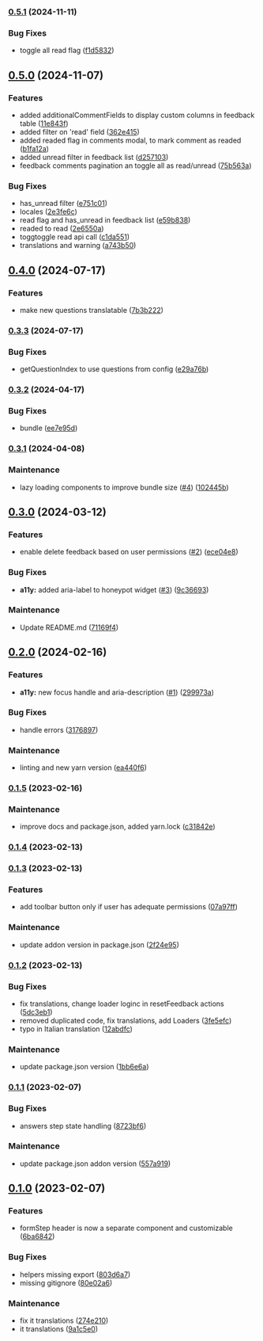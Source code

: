 ### [0.5.1](https://github.com/RedTurtle/volto-feedback/compare/v0.5.0...v0.5.1) (2024-11-11)


### Bug Fixes

* toggle all read flag ([f1d5832](https://github.com/RedTurtle/volto-feedback/commit/f1d58323f42ae1483e3c2e21283db6ddb735edce))

## [0.5.0](https://github.com/RedTurtle/volto-feedback/compare/v0.4.0...v0.5.0) (2024-11-07)


### Features

* added additionalCommentFields to display custom columns in feedback table ([11e843f](https://github.com/RedTurtle/volto-feedback/commit/11e843f6ba23b86feee8171d478b1f397f304dc2))
* added filter on 'read' field ([362e415](https://github.com/RedTurtle/volto-feedback/commit/362e415687cd37d015e5d7133426165459f04fd0))
* added readed flag in comments modal, to mark comment as readed ([b1fa12a](https://github.com/RedTurtle/volto-feedback/commit/b1fa12afb3e9f3881b05ab49bb55eee750de619b))
* added unread filter in feedback list ([d257103](https://github.com/RedTurtle/volto-feedback/commit/d2571037a127a703992f5b3ae60354ffb7dc88f5))
* feedback comments pagination an toggle all as read/unread ([75b563a](https://github.com/RedTurtle/volto-feedback/commit/75b563a058c5003a0f90c24415a7660588906e8c))


### Bug Fixes

* has_unread filter ([e751c01](https://github.com/RedTurtle/volto-feedback/commit/e751c01a70b9ce01367ae04c9b7636d99bd31de8))
* locales ([2e3fe6c](https://github.com/RedTurtle/volto-feedback/commit/2e3fe6cf1dce92aaba1ac6452278e8f02ed4777c))
* read flag and has_unread in feedback list ([e59b838](https://github.com/RedTurtle/volto-feedback/commit/e59b838ed81f38c8d3955848cfdfdabbaa12670c))
* readed to read ([2e6550a](https://github.com/RedTurtle/volto-feedback/commit/2e6550a063e3a9956525b26dc8d3cc0f1b09cfee))
* toggtoggle read api call ([c1da551](https://github.com/RedTurtle/volto-feedback/commit/c1da551b897067a92ac7864b16e1a24061a32d5b))
* translations and warning ([a743b50](https://github.com/RedTurtle/volto-feedback/commit/a743b508c2d57cf7681bad9f00ee0cd3ec264cd2))

## [0.4.0](https://github.com/RedTurtle/volto-feedback/compare/v0.3.3...v0.4.0) (2024-07-17)


### Features

* make new questions translatable ([7b3b222](https://github.com/RedTurtle/volto-feedback/commit/7b3b222e650778670a5d4f45399969eada90003f))

### [0.3.3](https://github.com/RedTurtle/volto-feedback/compare/v0.3.2...v0.3.3) (2024-07-17)


### Bug Fixes

* getQuestionIndex to use questions from config ([e29a76b](https://github.com/RedTurtle/volto-feedback/commit/e29a76b118ab0d7681eab45d76a6cd9a21b8fc10))

### [0.3.2](https://github.com/RedTurtle/volto-feedback/compare/v0.3.1...v0.3.2) (2024-04-17)


### Bug Fixes

* bundle ([ee7e95d](https://github.com/RedTurtle/volto-feedback/commit/ee7e95d5fb220a4c127c6f8a06742b6139755ac2))

### [0.3.1](https://github.com/redturtle/volto-feedback/compare/v0.3.0...v0.3.1) (2024-04-08)


### Maintenance

* lazy loading components to improve bundle size ([#4](https://github.com/redturtle/volto-feedback/issues/4)) ([102445b](https://github.com/redturtle/volto-feedback/commit/102445b0826a14743a8c74635e3e21fdf7cc7574))

## [0.3.0](https://github.com/RedTurtle/volto-feedback/compare/v0.2.0...v0.3.0) (2024-03-12)


### Features

* enable delete feedback based on user permissions ([#2](https://github.com/RedTurtle/volto-feedback/issues/2)) ([ece04e8](https://github.com/RedTurtle/volto-feedback/commit/ece04e8485935ccc5324c01593dbfbe0e4d80020))


### Bug Fixes

* **a11y:** added aria-label to honeypot widget ([#3](https://github.com/RedTurtle/volto-feedback/issues/3)) ([9c36693](https://github.com/RedTurtle/volto-feedback/commit/9c366934f0c8f31f1c708fb129989ea5e2abba6a))


### Maintenance

* Update README.md ([71169f4](https://github.com/RedTurtle/volto-feedback/commit/71169f4555c7675bb7ca0fec9122a41aa3c7758c))

## [0.2.0](https://github.com/redturtle/volto-feedback/compare/v0.1.5...v0.2.0) (2024-02-16)


### Features

* **a11y:** new focus handle and aria-description ([#1](https://github.com/redturtle/volto-feedback/issues/1)) ([299973a](https://github.com/redturtle/volto-feedback/commit/299973a5724b47920307450116692df6c646e02a))


### Bug Fixes

* handle errors ([3176897](https://github.com/redturtle/volto-feedback/commit/3176897535f5e5810d1c5966e96524487539682a))


### Maintenance

* linting and new yarn version ([ea440f6](https://github.com/redturtle/volto-feedback/commit/ea440f681785a547ec5443e12ec331f9c53db404))

### [0.1.5](https://github.com/redturtle/volto-feedback/compare/0.1.4...v0.1.5) (2023-02-16)


### Maintenance

* improve docs and package.json, added yarn.lock ([c31842e](https://github.com/redturtle/volto-feedback/commit/c31842eb67d5a2bd11b3b4aacdadcfc27c02c699))

### [0.1.4](https://github.com/redturtle/volto-feedback/compare/0.1.3...0.1.4) (2023-02-13)

### [0.1.3](https://github.com/redturtle/volto-feedback/compare/0.1.2...0.1.3) (2023-02-13)


### Features

* add toolbar button only if user has adequate permissions ([07a97ff](https://github.com/redturtle/volto-feedback/commit/07a97ffa9f796ef6648df1491c448f4d883aabeb))


### Maintenance

* update addon version in package.json ([2f24e95](https://github.com/redturtle/volto-feedback/commit/2f24e9505289a62f479652d4eecabe2a2b909b84))

### [0.1.2](https://github.com/redturtle/volto-feedback/compare/0.1.1...0.1.2) (2023-02-13)


### Bug Fixes

* fix translations, change loader loginc in resetFeedback actions ([5dc3eb1](https://github.com/redturtle/volto-feedback/commit/5dc3eb1ca4506545313db88b122e1d51b8dbc6e4))
* removed duplicated code, fix translations, add Loaders ([3fe5efc](https://github.com/redturtle/volto-feedback/commit/3fe5efc51a3afa4933bb704902f0240b0997cfa6))
* typo in Italian translation ([12abdfc](https://github.com/redturtle/volto-feedback/commit/12abdfc1e5db05625314be1e291562bb49e763bb))


### Maintenance

* update package.json version ([1bb6e6a](https://github.com/redturtle/volto-feedback/commit/1bb6e6a3d25b2e6904b22765faa7b0f2d6a2f90f))

### [0.1.1](https://github.com/redturtle/volto-feedback/compare/0.1.0...0.1.1) (2023-02-07)


### Bug Fixes

* answers step state handling ([8723bf6](https://github.com/redturtle/volto-feedback/commit/8723bf6667bd51541c17ca7bb904792f089a3e92))


### Maintenance

* update package.json addon version ([557a919](https://github.com/redturtle/volto-feedback/commit/557a919b5bf92cec19ea03af3b470b84a9be07df))

## [0.1.0](https://github.com/redturtle/volto-feedback/compare/80e02a677409bddf270aa4794340690ccb87fd30...0.1.0) (2023-02-07)


### Features

* formStep header is now a separate component and customizable ([6ba6842](https://github.com/redturtle/volto-feedback/commit/6ba684221a7dcb0d18a9aed999287f67e4d8b9d4))


### Bug Fixes

* helpers missing export ([803d6a7](https://github.com/redturtle/volto-feedback/commit/803d6a70e40b076361d369d992191a98c71ce01f))
* missing gitignore ([80e02a6](https://github.com/redturtle/volto-feedback/commit/80e02a677409bddf270aa4794340690ccb87fd30))


### Maintenance

* fix it translations ([274e210](https://github.com/redturtle/volto-feedback/commit/274e210baf11ca4f3496cf0e3834ba087aaaad3c))
* it translations ([9a1c5e0](https://github.com/redturtle/volto-feedback/commit/9a1c5e0b04cd6fe8777848750fe61341c084e9d7))


